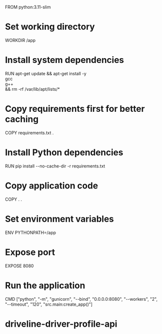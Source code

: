 FROM python:3.11-slim

# Set working directory
WORKDIR /app

# Install system dependencies
RUN apt-get update && apt-get install -y \
    gcc \
    g++ \
    && rm -rf /var/lib/apt/lists/*

# Copy requirements first for better caching
COPY requirements.txt .

# Install Python dependencies
RUN pip install --no-cache-dir -r requirements.txt

# Copy application code
COPY . .

# Set environment variables
ENV PYTHONPATH=/app

# Expose port
EXPOSE 8080

# Run the application
CMD ["python", "-m", "gunicorn", "--bind", "0.0.0.0:8080", "--workers", "2", "--timeout", "120", "src.main:create_app()"]
# driveline-driver-profile-api
